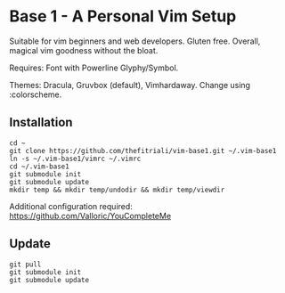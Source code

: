 # Base 1 - A Personal Vim Setup
Suitable for vim beginners and web developers. Gluten free.
Overall, magical vim goodness without the bloat.

Requires: Font with Powerline Glyphy/Symbol.

Themes: Dracula, Gruvbox (default), Vimhardaway.
Change using :colorscheme.

## Installation

```
cd ~
git clone https://github.com/thefitriali/vim-base1.git ~/.vim-base1
ln -s ~/.vim-base1/vimrc ~/.vimrc
cd ~/.vim-base1
git submodule init
git submodule update
mkdir temp && mkdir temp/undodir && mkdir temp/viewdir
```

Additional configuration required:
https://github.com/Valloric/YouCompleteMe

## Update

```
git pull
git submodule init
git submodule update
```
